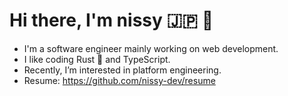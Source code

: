 # Hi there, I'm nissy 🇯🇵 👋 

- I'm a software engineer mainly working on web development.
- I like coding Rust 🦀 and TypeScript. 
- Recently, I’m interested in platform engineering.
- Resume: https://github.com/nissy-dev/resume


